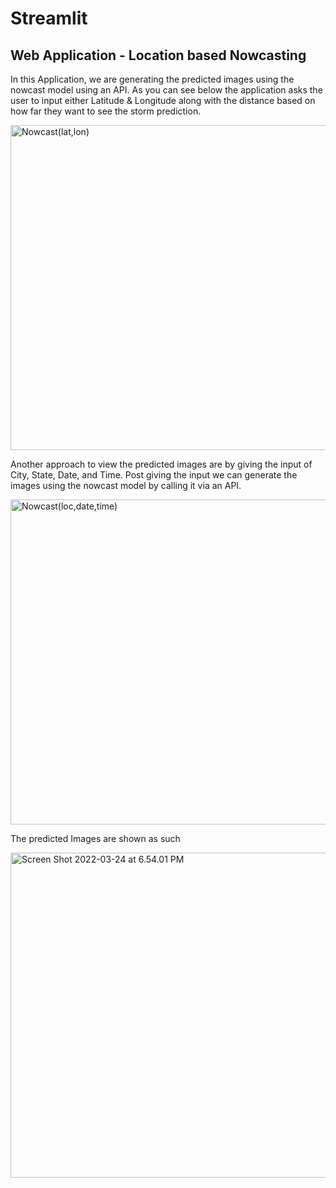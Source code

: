 # Streamlit

## Web Application - Location based Nowcasting

In this Application, we are generating the predicted images using the nowcast model using an API. As you can see below the application asks the user to input either Latitude & Longitude along with the distance based on how far they want to see the storm prediction. 

<img width="520" alt="Nowcast(lat,lon)" src="https://user-images.githubusercontent.com/91446704/149588441-5a8568f8-88da-414e-b3ff-618fead33f69.png">

Another approach to view the predicted images are by giving the input of City, State, Date, and Time. Post giving the input we can generate the images using the nowcast model by calling it via an API.

<img width="520" alt="Nowcast(loc,date,time)" src="https://user-images.githubusercontent.com/91446704/149588441-5a8568f8-88da-414e-b3ff-618fead33f69.png">

The predicted Images are shown as such

<img width="520" alt="Screen Shot 2022-03-24 at 6.54.01 PM" src="https://user-images.githubusercontent.com/91446704/149588441-5a8568f8-88da-414e-b3ff-618fead33f69.png">

